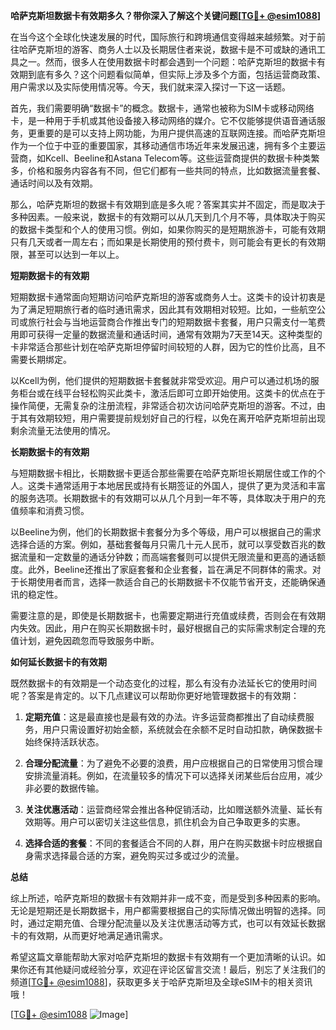 **哈萨克斯坦数据卡有效期多久？带你深入了解这个关键问题[[TG💪+ @esim1088](https://t.me/s/esim1088)]**

在当今这个全球化快速发展的时代，国际旅行和跨境通信变得越来越频繁。对于前往哈萨克斯坦的游客、商务人士以及长期居住者来说，数据卡是不可或缺的通讯工具之一。然而，很多人在使用数据卡时都会遇到一个问题：哈萨克斯坦的数据卡有效期到底有多久？这个问题看似简单，但实际上涉及多个方面，包括运营商政策、用户需求以及实际使用情况等。今天，我们就来深入探讨一下这一话题。

首先，我们需要明确“数据卡”的概念。数据卡，通常也被称为SIM卡或移动网络卡，是一种用于手机或其他设备接入移动网络的媒介。它不仅能够提供语音通话服务，更重要的是可以支持上网功能，为用户提供高速的互联网连接。而哈萨克斯坦作为一个位于中亚的重要国家，其移动通信市场近年来发展迅速，拥有多个主要运营商，如Kcell、Beeline和Astana Telecom等。这些运营商提供的数据卡种类繁多，价格和服务内容各有不同，但它们都有一些共同的特点，比如数据流量套餐、通话时间以及有效期。

那么，哈萨克斯坦的数据卡有效期到底是多久呢？答案其实并不固定，而是取决于多种因素。一般来说，数据卡的有效期可以从几天到几个月不等，具体取决于购买的数据卡类型和个人的使用习惯。例如，如果你购买的是短期旅游卡，可能有效期只有几天或者一周左右；而如果是长期使用的预付费卡，则可能会有更长的有效期限，甚至可以达到一年以上。

**短期数据卡的有效期**

短期数据卡通常面向短期访问哈萨克斯坦的游客或商务人士。这类卡的设计初衷是为了满足短期旅行者的临时通讯需求，因此其有效期相对较短。比如，一些航空公司或旅行社会与当地运营商合作推出专门的短期数据卡套餐，用户只需支付一笔费用即可获得一定量的数据流量和通话时间，通常有效期为7天至14天。这种类型的卡非常适合那些计划在哈萨克斯坦停留时间较短的人群，因为它的性价比高，且不需要长期绑定。

以Kcell为例，他们提供的短期数据卡套餐就非常受欢迎。用户可以通过机场的服务柜台或在线平台轻松购买此类卡，激活后即可立即开始使用。这类卡的优点在于操作简便，无需复杂的注册流程，非常适合初次访问哈萨克斯坦的游客。不过，由于其有效期较短，用户需要提前规划好自己的行程，以免在离开哈萨克斯坦前出现剩余流量无法使用的情况。

**长期数据卡的有效期**

与短期数据卡相比，长期数据卡更适合那些需要在哈萨克斯坦长期居住或工作的个人。这类卡通常适用于本地居民或持有长期签证的外国人，提供了更为灵活和丰富的服务选项。长期数据卡的有效期可以从几个月到一年不等，具体取决于用户的充值频率和消费习惯。

以Beeline为例，他们的长期数据卡套餐分为多个等级，用户可以根据自己的需求选择合适的方案。例如，基础套餐每月只需几十元人民币，就可以享受数百兆的数据流量和一定数量的通话分钟数；而高端套餐则可以提供无限流量和更高的通话额度。此外，Beeline还推出了家庭套餐和企业套餐，旨在满足不同群体的需求。对于长期使用者而言，选择一款适合自己的长期数据卡不仅能节省开支，还能确保通讯的稳定性。

需要注意的是，即使是长期数据卡，也需要定期进行充值或续费，否则会在有效期内失效。因此，用户在购买长期数据卡时，最好根据自己的实际需求制定合理的充值计划，避免因疏忽而导致服务中断。

**如何延长数据卡的有效期**

既然数据卡的有效期是一个动态变化的过程，那么有没有办法延长它的使用时间呢？答案是肯定的。以下几点建议可以帮助你更好地管理数据卡的有效期：

1. **定期充值**：这是最直接也是最有效的办法。许多运营商都推出了自动续费服务，用户只需设置好初始金额，系统就会在余额不足时自动扣款，确保数据卡始终保持活跃状态。

2. **合理分配流量**：为了避免不必要的浪费，用户应根据自己的日常使用习惯合理安排流量消耗。例如，在流量较多的情况下可以选择关闭某些后台应用，减少非必要的数据传输。

3. **关注优惠活动**：运营商经常会推出各种促销活动，比如赠送额外流量、延长有效期等。用户可以密切关注这些信息，抓住机会为自己争取更多的实惠。

4. **选择合适的套餐**：不同的套餐适合不同的人群，用户在购买数据卡时应根据自身需求选择最合适的方案，避免购买过多或过少的流量。

**总结**

综上所述，哈萨克斯坦的数据卡有效期并非一成不变，而是受到多种因素的影响。无论是短期还是长期数据卡，用户都需要根据自己的实际情况做出明智的选择。同时，通过定期充值、合理分配流量以及关注优惠活动等方式，也可以有效延长数据卡的有效期，从而更好地满足通讯需求。

希望这篇文章能帮助大家对哈萨克斯坦的数据卡有效期有一个更加清晰的认识。如果你还有其他疑问或经验分享，欢迎在评论区留言交流！最后，别忘了关注我们的频道[[TG💪+ @esim1088](https://t.me/s/esim1088)]，获取更多关于哈萨克斯坦及全球eSIM卡的相关资讯哦！

[[TG💪+ @esim1088](https://t.me/s/esim1088) ![Image](https://i.postimg.cc/4NQfJmqS/Snipaste-2025-05-13-00-14-12.png)]